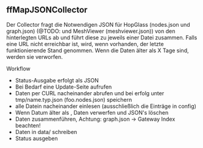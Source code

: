 ## ffMapJSONCollector

Der Collector fragt die Notwendigen JSON für HopGlass (nodes.json und graph.json) (@TODO: und MeshViewer (meshviewer.json))
von den hinterlegten URLs ab und führt diese zu jeweils einer Datei zusammen.
Falls eine URL nicht erreichbar ist, wird, wenn vorhanden, der letzte funktionierende Stand genommen.
Wenn die Daten älter als X Tage sind, werden sie verworfen.


Workflow
- Status-Ausgabe erfolgt als JSON
- Bei Bedarf eine Update-Seite aufrufen
- Daten per CURL nacheinander abrufen und bei erfolg unter tmp/name.typ.json (foo.nodes.json) speichern
- alle Datein nacheinander einlesen (ausschließlich die Einträge in config)
- Wenn Datum älter als <outdated-days>, Daten verwerfen und JSON's löschen
- Daten zusammenführen, Achtung: graph.json -> Gateway Index beachten!
- Daten in data/ schreiben
- Status ausgeben